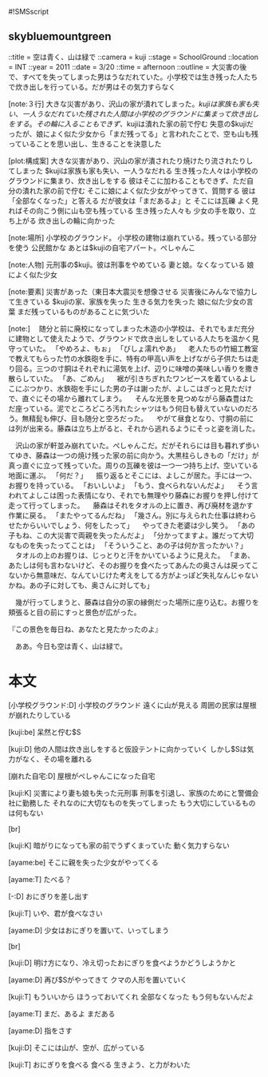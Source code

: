 #!SMSscript

## skybluemountgreen

::title = 空は青く、山は緑で
::camera = kuji
::stage = SchoolGround
::location = INT
::year = 2011
::date = 3/20
::time = afternoon
::outline = 大災害の後で、すべてを失ってしまった男はうなだれていた。小学校では生き残った人たちで炊き出しを行っている。だが男はその気力すらなく

[note:３行]
大きな災害があり、沢山の家が潰れてしまった。$kujiは家族も家も失い、一人うなだれていた
残された人間は小学校のグラウンドに集まって炊き出しをする。その輪に入ることもできず、$kujiは潰れた家の前で佇む
失意の$kujiだったが、娘によく似た少女から「まだ残ってる」と言われたことで、空も山も残っていることを思い出し、生きることを決意した

[plot:構成案]
大きな災害があり、沢山の家が潰されたり焼けたり流されたりしてしまった
$kujiは家族も家も失い、一人うなだれる
生き残った人々は小学校のグラウンドに集まり、炊き出しをする
彼はそこに加わることもできず、ただ自分の潰れた家の前で佇む
そこに娘によく似た少女がやってきて、質問する
彼は「全部なくなった」と答える
だが彼女は「まだあるよ」と
そこには瓦礫
よく見ればその向こう側に山も空も残っている
生き残った人々も
少女の手を取り、立ち上がる
炊き出しの輪に向かった

[note:場所]
小学校のグラウンド。
小学校の建物は崩れている。残っている部分を使う
公民館かな
あとは$kujiの自宅アパート。ぺしゃんこ

[note:人物]
元刑事の$kuji。彼は刑事をやめている
妻と娘。なくなっている
娘によく似た少女

[note:要素]
災害があった（東日本大震災を想像させる
災害後にみんなで協力して生きている
$kujiの家、家族を失った
生きる気力を失った
娘に似た少女の言葉
まだ残っているものがあることに気づいた

[note:]
　随分と前に廃校になってしまった木造の小学校は、それでもまだ充分に建物として使えたようで、グラウンドで炊き出しをしている人たちを温かく見守っていた。
「やめろよ、もぉ」
「びしょ濡れやあ」
　老人たちの竹細工教室で教えてもらった竹の水鉄砲を手に、特有の甲高い声を上げながら子供たちは走り回る。三つの寸胴はそれぞれに湯気を上げ、辺りに味噌の美味しい香りを撒き散らしていた。
「あ、ごめん」
　裾が引きちぎれたワンピースを着ているよしこにぶつかり、水鉄砲を手にした男の子は謝ったが、よしこはぎっと見ただけで、直ぐにその場から離れてしまう。
　そんな光景を見つめながら藤森豊はただ座っている。泥でところどころ汚れたシャツはもう何日も替えていないのだろう。無精髭も伸び、目も随分と空ろだった。
　やがて昼食となり、寸胴の前には列が出来る。藤森は立ち上がると、それから逃れるようにそっと姿を消した。

　沢山の家が軒並み崩れていた。ぺしゃんこだ。だがそれらには目も暮れず歩いてゆき、藤森は一つの焼け残った家の前に向かう。大黒柱らしきもの「だけ」が真っ直ぐに立って残っていた。周りの瓦礫を彼は一つ一つ持ち上げ、空いている地面に運ぶ。
「何だ？」
　振り返るとそこには、よしこが居た。手には一つ、お握りを持っている。
「おいしいよ」
「もう、食べられないんだよ」
　そう言われてよしこは困った表情になり、それでも無理やり藤森にお握りを押し付けて走って行ってしまった。
　藤森はそれをタオルの上に置き、再び廃材を退かす作業に戻る。
「またやってるんだね」
「幾さん。別に与えられた仕事は終わらせたからいいでしょう、何をしたって」
　やってきた老婆は少し笑う。
「あの子もね、この大災害で両親を失ったんだよ」
「分かってますよ。誰だって大切なものを失ったってことは」
「そういうこと、あの子は何か言ったかい？」
　タオルの上のお握りは、じっとりと汗をかいているように見えた。
「まあ、あたしは何も言わないけど、そのお握りを食べたってあんたの奥さんは戻ってこないから無意味だ、なんていじけた考えをしてる方がよっぽど失礼なんじゃないかね。あの子に対しても、奥さんに対しても」

　幾が行ってしまうと、藤森は自分の家の縁側だった場所に座り込む。お握りを頬張ると目の前にすっと景色が広がった。

『この景色を毎日ね、あなたと見たかったのよ』

　ああ。今日も空は青く、山は緑で。


# 本文

[小学校グラウンド:D]
小学校のグラウンド
遠くに山が見える
周囲の民家は屋根が崩れたりしている

[kuji:be]
呆然と佇む$S

[kuji:D]
他の人間は炊き出しをすると仮設テントに向かっていく
しかし$Sは気力がなく、その場を離れる

[崩れた自宅:D]
屋根がぺしゃんこになった自宅

[kuji:K]
災害により妻も娘も失った元刑事
刑事を引退し、家族のためにと警備会社に勤務した
それなのに大切なものを失ってしまった
もう大切にしているものは何もない

[br]

[kuji:K]
暗がりになっても家の前でうずくまっていた
動く気力すらない

[ayame:be]
そこに親を失った少女がやってくる

[ayame:T]
たべる？

[-:D]
おにぎりを差し出す

[kuji:T]
いや、君が食べなさい

[ayame:D]
少女はおにぎりを置いて、いってしまう

[br]

[kuji:D]
明け方になり、冷え切ったおにぎりを食べようかどうしようかと

[ayame:D]
再び$Sがやってきて
クマの人形を置いていく

[kuji:T]
もういいから
ほうっておいてくれ
全部なくなった
もう何もないんだよ

[ayame:T]
まだ、あるよ
まだある

[ayame:D]
指をさす

[kuji:D]
そこには山が、空が、広がっている

[kuji:T]
おにぎりを食べる
食べる
生きよう、と力がわいた
